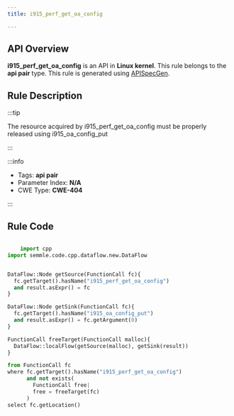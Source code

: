 ```yaml
---
title: i915_perf_get_oa_config

---
```



## API Overview
**i915_perf_get_oa_config** is an API in **Linux kernel**. This rule belongs to the **api pair** type. This rule is generated using [APISpecGen](../../tools/APISpecGen).
## Rule Description

:::tip

The resource acquired by i915_perf_get_oa_config must be properly released using i915_oa_config_put

:::

:::info

- Tags: **api pair**
- Parameter Index: **N/A**
- CWE Type: **CWE-404**

:::

## Rule Code
```python

    import cpp
import semmle.code.cpp.dataflow.new.DataFlow


DataFlow::Node getSource(FunctionCall fc){
  fc.getTarget().hasName("i915_perf_get_oa_config")
  and result.asExpr() = fc
}

DataFlow::Node getSink(FunctionCall fc){
  fc.getTarget().hasName("i915_oa_config_put")
  and result.asExpr() = fc.getArgument(0)
}

FunctionCall freeTarget(FunctionCall malloc){
  DataFlow::localFlow(getSource(malloc), getSink(result))
}

from FunctionCall fc
where fc.getTarget().hasName("i915_perf_get_oa_config")
      and not exists(
        FunctionCall free| 
        free = freeTarget(fc)
      )
select fc.getLocation()

    
```